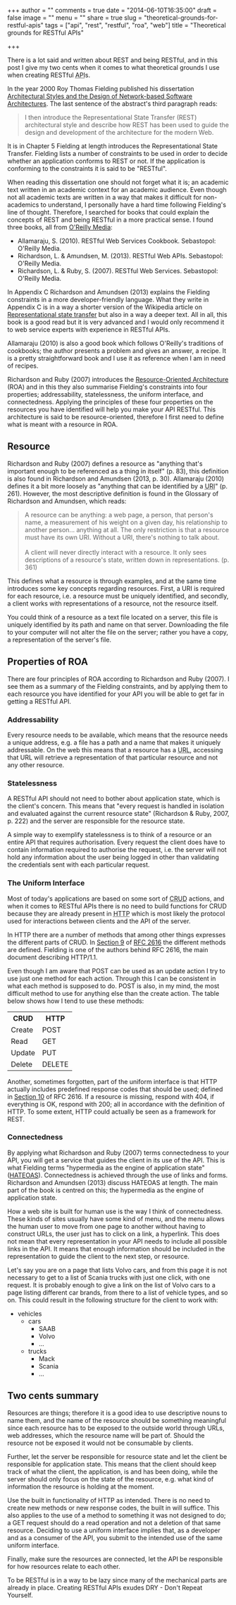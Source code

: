 +++
author = ""
comments = true
date = "2014-06-10T16:35:00"
draft = false
image = ""
menu = ""
share = true
slug = "theoretical-grounds-for-restful-apis"
tags = ["api", "rest", "restful", "roa", "web"]
title = "Theoretical grounds for RESTful APIs"

+++

There is a lot said and written about REST and being RESTful, and in this post I give my two cents when it comes to what theoretical grounds I use when creating RESTful <abbr title="Application programming interface">API</abbr>s.

In the year 2000 Roy Thomas Fielding published his dissertation [Architectural Styles and the Design of Network-based Software Architectures](http://www.ics.uci.edu/~fielding/pubs/dissertation/top.htm). The last sentence of the abstract's third paragraph reads:

> I then introduce the Representational State Transfer (REST) architectural style and describe how REST has been used to guide the design and development of the architecture for the modern Web.

It is in Chapter 5 Fielding at length introduces the Representational State Transfer. Fielding lists a number of constraints to be used in order to decide whether an application conforms to REST or not. If the application is conforming to the constraints it is said to be "RESTful".

When reading this dissertation one should not forget what it is; an academic text written in an academic context for an academic audience. Even though not all academic texts are written in a way that makes it difficult for non-academics to understand, I personally have a hard time following Fielding's line of thought. Therefore, I searched for books that could explain the concepts of REST and being RESTful in a more practical sense. I found three books, all from [O'Reilly Media](http://www.oreilly.com):

* Allamaraju, S. (2010). RESTful Web Services Cookbook. Sebastopol: O'Reilly Media.
* Richardson, L. & Amundsen, M. (2013). RESTful Web APIs. Sebastopol: O'Reilly Media.
* Richardson, L. & Ruby, S. (2007). RESTful Web Services. Sebastopol: O'Reilly Media.

In Appendix C Richardson and Amundsen (2013) explains the Fielding constraints in a more developer-friendly language. What they write in Appendix C is in a way a shorter version of the Wikipedia article on [Representational state transfer](http://en.wikipedia.org/wiki/Representational_state_transfer) but also in a way a deeper text. All in all, this book is a good read but it is very advanced and I would only recommend it to web service experts with experience in RESTful APIs.

Allamaraju (2010) is also a good book which follows O'Reilly's traditions of cookbooks; the author presents a problem and gives an answer, a recipe. It is a pretty straightforward book and I use it as reference when I am in need of recipes.

Richardson and Ruby (2007) introduces the [Resource-Oriented Architecture](http://en.wikipedia.org/wiki/Resource-oriented_architecture) (ROA) and in this they also summarise Fielding's constraints into four properties; addressability, statelessness, the uniform interface, and connectedness. Applying the principles of these four properties on the resources you have identified will help you make your API RESTful. This architecture is said to be resource-oriented, therefore I first need to define what is meant with a resource in ROA.

## Resource

Richardson and Ruby (2007) defines a resource as "anything that's important enough to be referenced as a thing in itself" (p. 83), this definition is also found in Richardson and Amundsen (2013, p. 30). Allamaraju (2010) defines it a bit more loosely as "anything that can be identified by a <abbr title="Uniform resource identifier">URI</abbr>" (p. 261). However, the most descriptive definition is found in the Glossary of Richardson and Amundsen, which reads:

> A resource can be anything: a web page, a person, that person's name, a measurement of his weight on a given day, his relationship to another person... anything at all. The only restriction is that a resource must have its own URI. Without a URI, there's nothing to talk about.<br />&nbsp;<br />
> A client will never directly interact with a resource. It only sees descriptions of a resource's state, written down in representations. (p. 361)

This defines what a resource is through examples, and at the same time introduces some key concepts regarding resources. First, a URI is required for each resource, i.e. a resource must be uniquely identified, and secondly, a client works with representations of a resource, not the resource itself.

You could think of a resource as a text file located on a server, this file is uniquely identified by its path and name on that server. Downloading the file to your computer will not alter the file on the server; rather you have a copy, a representation of the server's file.

## Properties of ROA

There are four principles of ROA according to Richardson and Ruby (2007). I see them as a summary of the Fielding constraints, and by applying them to each resource you have identified for your API you will be able to get far in getting a RESTful API.

### Addressability

Every resource needs to be available, which means that the resource needs a unique address, e.g. a file has a path and a name that makes it uniquely addressable. On the web this means that a resource has a <abbr title="Uniform resource locator">URL</abbr>, accessing that URL will retrieve a representation of that particular resource and not any other resource.

### Statelessness

A RESTful API should not need to bother about application state, which is the client's concern. This means that "every request is handled in isolation and evaluated against the current resource state" (Richardson & Ruby, 2007, p. 222) and the server are responsible for the resource state.

A simple way to exemplify statelessness is to think of a resource or an entire API that requires authorisation. Every request the client does have to contain information required to authorise the request, i.e. the server will not hold any information about the user being logged in other than validating the credentials sent with each particular request.

### The Uniform Interface

Most of today's applications are based on some sort of <abbr title="Create, Read, Update, and Delete">CRUD</abbr> actions, and when it comes to RESTful APIs there is no need to build functions for CRUD because they are already present in <abbr title="Hypertext Transfer Protocol">HTTP</abbr> which is most likely the protocol used for interactions between clients and the API of the server.

In HTTP there are a number of methods that among other things expresses the different parts of CRUD. In [Section 9](http://www.w3.org/Protocols/rfc2616/rfc2616-sec9.html) of [RFC 2616](http://www.w3.org/Protocols/rfc2616/rfc2616.html) the different methods are defined. Fielding is one of the authors behind RFC 2616, the main document describing HTTP/1.1.

Even though I am aware that POST can be used as an update action I try to use just one method for each action. Through this I can be consistent in what each method is supposed to do. POST is also, in my mind, the most difficult method to use for anything else than the create action. The table below shows how I tend to use these methods:
<table>
		<tr>
			<th>CRUD</th>
			<th>HTTP</th>
		</tr>
		<tr>
			<td>Create</td>
			<td>POST</td>
		</tr>
		<tr>
			<td>Read</td>
			<td>GET</td>
		</tr>
		<tr>
			<td>Update</td>
			<td>PUT</td>
		</tr>
		<tr>
			<td>Delete</td>
			<td>DELETE</td>
		</tr>
</table>

Another, sometimes forgotten, part of the uniform interface is that HTTP actually includes predefined response codes that should be used; defined in [Section 10](http://www.w3.org/Protocols/rfc2616/rfc2616-sec10.html) of RFC 2616. If a resource is missing, respond with 404, if everything is OK, respond with 200; all in accordance with the definition of HTTP. To some extent, HTTP could actually be seen as a framework for REST.

### Connectedness

By applying what Richardson and Ruby (2007) terms connectedness to your API, you will get a service that guides the client in its use of the API. This is what Fielding terms "hypermedia as the engine of application state" ([HATEOAS](http://en.wikipedia.org/wiki/HATEOAS)). Connectedness is achieved through the use of links and forms. Richardson and Amundsen (2013) discuss HATEOAS at length. The main part of the book is centred on this; the hypermedia as the engine of application state.

How a web site is built for human use is the way I think of connectedness. These kinds of sites usually have some kind of menu, and the menu allows the human user to move from one page to another without having to construct URLs, the user just has to click on a link, a hyperlink. This does not mean that every representation in your API needs to include all possible links in the API. It means that enough information should be included in the representation to guide the client to the next step, or resource.

Let's say you are on a page that lists Volvo cars, and from this page it is not necessary to get to a list of Scania trucks with just one click, with one request. It is probably enough to give a link on the list of Volvo cars to a page listing different car brands, from there to a list of vehicle types, and so on. This could result in the following structure for the client to work with:
<ul>
	<li>vehicles
		<ul>
			<li>cars
				<ul>
					<li>SAAB</li>
					<li>Volvo</li>
					<li>...</li>
				</ul>
			</li>
			<li>trucks
				<ul>
					<li>Mack</li>
					<li>Scania</li>
					<li>...</li>
				</ul>
			</li>
		</ul>
	</li>
</ul>

## Two cents summary

Resources are things; therefore it is a good idea to use descriptive nouns to name them, and the name of the resource should be something meaningful since each resource has to be exposed to the outside world through URLs, web addresses, which the resource name will be part of. Should the resource not be exposed it would not be consumable by clients.

Further, let the server be responsible for resource state and let the client be responsible for application state. This means that the client should keep track of what the client, the application, is and has been doing, while the server should only focus on the state of the resource, e.g. what kind of information the resource is holding at the moment.

Use the built in functionality of HTTP as intended. There is no need to create new methods or new response codes, the built in will suffice. This also applies to the use of a method to something it was not designed to do; a GET request should do a read operation and not a deletion of that same resource. Deciding to use a uniform interface implies that, as a developer and as a consumer of the API, you submit to the intended use of the same uniform interface.

Finally, make sure the resources are connected, let the API be responsible for how resources relate to each other.

To be RESTful is in a way to be lazy since many of the mechanical parts are already in place. Creating RESTful APIs exudes DRY - Don't Repeat Yourself.
